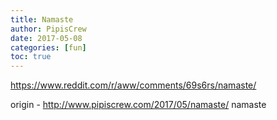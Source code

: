 ```yaml
---
title: Namaste
author: PipisCrew
date: 2017-05-08
categories: [fun]
toc: true
---
```


https://www.reddit.com/r/aww/comments/69s6rs/namaste/

origin - http://www.pipiscrew.com/2017/05/namaste/ namaste